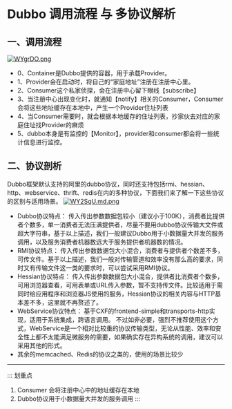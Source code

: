 # Dubbo 调用流程 与 多协议解析

## 一、调用流程
[![WYgrDO.png](https://z3.ax1x.com/2021/07/20/WYgrDO.png)](https://imgtu.com/i/WYgrDO)

- 0、Container是Dubbo提供的容器，用于承载Provider。
- 1、Provider会在启动时，将自己的“家庭地址”注册在注册中心里。
- 2、Consumer这个私家侦探，会在注册中心留下眼线【subscribe】
- 3、当注册中心出现变化时，就通知【notify】相关的Consumer，Consumer会将这些地址缓存在本地中，产生一个Provider住址列表
- 4、当Consumer需要时，就会根据本地缓存的住址列表，抄家伙去对应的家庭住址找Provider的麻烦
- 5、dubbo本身是有监控的【Monitor】，provider和consumer都会将一些统计信息进行监控。


## 二、协议剖析
Dubbo框架默认支持的阿里的dubbo协议，同时还支持包括rmi、hessian、http、webservice、thrift、redis在内的多种协议，下面我们来了解一下这些协议的区别与适用场景。
[![WY2SqU.md.png](https://z3.ax1x.com/2021/07/20/WY2SqU.md.png)](https://imgtu.com/i/WY2SqU)

- Dubbo协议特点： 传入传出参数数据包较小（建议小于100K），消费者比提供者个数多，单一消费者无法压满提供者，尽量不要用dubbo协议传输大文件或超大字符串，基于以上描述，我们一般建议Dubbo用于小数据量大并发的服务调用，以及服务消费者机器数远大于服务提供者机器数的情况。
- RMI协议特点： 传入传出参数数据包大小混合，消费者与提供者个数差不多，可传文件。基于以上描述，我们一般对传输管道和效率没有那么高的要求，同时又有传输文件这一类的要求时，可以尝试采用RMI协议。
- Hessian协议特点： 传入传出参数数据包大小混合，提供者比消费者个数多，可用浏览器查看，可用表单或URL传入参数，暂不支持传文件。比较适用于需同时给应用程序和浏览器JS使用的服务，Hessian协议的相关内容与HTTP基本差不多，这里就不再赘述了。
- WebService协议特点： 基于CXF的frontend-simple和transports-http实现，适用于系统集成，跨语言调用。 不过如非必要，强烈不推荐使用这个方式，WebService是一个相对比较重的协议传输类型，无论从性能、效率和安全性上都不太能满足微服务的需要，如果确实存在异构系统的调用，建议可以采用其他的形式。
- 其余的memcached、Redis的协议之类的，使用的场景比较少

---

::: 划重点 
1. Consumer 会将注册中心中的地址缓存在本地
2. Dubbo协议用于小数据量大并发的服务调用
:::